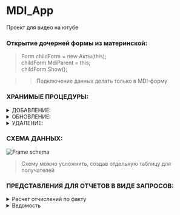 # MDI_App
Проект для видео на ютубе

### Открытие дочерней формы из материнской:
> Form childForm = new Акты(this); <br>
> childForm.MdiParent = this; <br>
> childForm.Show(); <br>

>> Подключение данных делать только в MDI-форму

### ХРАНИМЫЕ ПРОЦЕДУРЫ:
<details><summary>ДОБАВЛЕНИЕ:</summary>   
ALTER PROCEDURE [dbo].[ИМЯ_ВАШЕЙ_ПРОЦЕДУРЫ]   <br>
	@ИМЯ_ПАРАМЕТРА1 ТИП_ДАННЫХ,    <br>
	@ИМЯ_ПАРАМЕТРА2 ТИП_ДАННЫХ  <br>  
AS   <br>
BEGIN   <br>
	SET NOCOUNT ON;   <br>
	INSERT ИМЯ_ТАБЛИЦЫ (ПОЛЕ_ТАБЛИЦЫ1, ПОЛЕ_ТАБЛИЦЫ2) VALUES (@ИМЯ_ПАРАМЕТРА1, @ИМЯ_ПАРАМЕТРА2)   <br>
END   <br>
</details>   
<details><summary>ОБНОВЛЕНИЕ:</summary>      
ALTER PROCEDURE [dbo].[Update_Акт] <br>
	@КОД ТИП_ДАННЫХ,<br>
	@ИМЯ_ПАРАМЕТРА1 ТИП_ДАННЫХ,  <br>  
	@ИМЯ_ПАРАМЕТРА2 ТИП_ДАННЫХ  <br>
AS <br>
BEGIN <br>
	SET NOCOUNT ON; <br>
	UPDATE ИМЯ_ТАБЛИЦЫ SET ПОЛЕ_ТАБЛИЦЫ1 = @ИМЯ_ПАРАМЕТРА1, ПОЛЕ_ТАБЛИЦЫ2 = @ИМЯ_ПАРАМЕТРА2, <br>
	WHERE КОД_ЗАПИСИ = @КОД <br>
END <br>
</details>
<details><summary>УДАЛЕНИЕ:</summary>     
ALTER PROCEDURE [dbo].[Delete_План] <br>
	@КОД ТИП_ДАННЫХ,<br>
AS <br>
BEGIN <br>
	SET NOCOUNT ON; <br>
	DELETE ИМЯ_ТАБЛИЦЫ WHERE WHERE КОД_ЗАПИСИ = @КОД <br>
END <br>
</details> 

### СХЕМА ДАННЫХ:

![Frame schema](https://github.com/vergeeva/MDI_App/assets/61785118/981f4cfd-5943-46e5-9f1e-a4b4c18d08a3)
> Схему можно усложнить, создав отдельную таблицу для получателей

### ПРЕДСТАВЛЕНИЯ ДЛЯ ОТЧЕТОВ В ВИДЕ ЗАПРОСОВ:

<details><summary>Расчет отчислений по факту</summary>
SELECT dbo.МатериальныеЦенности.Код_марки, dbo.МатериальныеЦенности.Наименование, dbo.Акты.Первоначальная_стоимость, dbo.Акты.Фактический_износ, <br>
	(dbo.Акты.Первоначальная_стоимость + dbo.Акты.Фактический_износ) / 100 AS Сумма_отчислений_факт <br>
FROM	dbo.Акты INNER JOIN <br>
	dbo.МатериальныеЦенности ON dbo.Акты.Код_материала = dbo.МатериальныеЦенности.Код_марки <br>
</details>
<details><summary>Ведомость</summary>
SELECT dbo.МатериальныеЦенности.Код_марки, dbo.МатериальныеЦенности.Наименование, dbo.Акты.Первоначальная_стоимость, 
	dbo.Акты.Фактический_износ, dbo.План.Плановый_износ,   <br>
        (dbo.Акты.Первоначальная_стоимость + dbo.Акты.Фактический_износ) / 100 AS Сумма_отчислений_факт,  <br>
	(dbo.Акты.Первоначальная_стоимость + dbo.План.Плановый_износ) / 100 AS Сумма_отчислений_план,  <br>
        (dbo.Акты.Первоначальная_стоимость + dbo.План.Плановый_износ) / 100 -  <br>
	(dbo.Акты.Первоначальная_стоимость + dbo.Акты.Фактический_износ) / 100 AS Отклонение  <br>
FROM     dbo.Акты INNER JOIN  <br>
                  dbo.МатериальныеЦенности ON dbo.Акты.Код_материала = dbo.МатериальныеЦенности.Код_марки INNER JOIN  <br>
                  dbo.План ON dbo.МатериальныеЦенности.Код_марки = dbo.План.Код_материала  <br>
</details>
